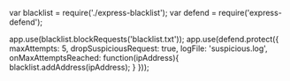 var blacklist   = require('./express-blacklist');
var defend = require('express-defend');

app.use(blacklist.blockRequests('blacklist.txt'));
app.use(defend.protect({ 
    maxAttempts: 5, 
    dropSuspiciousRequest: true, 
    logFile: 'suspicious.log', 
    onMaxAttemptsReached: function(ipAddress){
        blacklist.addAddress(ipAddress);
    } 
}));